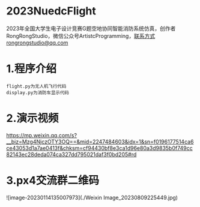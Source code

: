 # 2023NuedcFlight
2023年全国大学生电子设计竞赛G题空地协同智能消防系统仿真，创作者RongRongStudio，微信公众号ArtistcProgramming，联系方式rongrongstudio@qq.com
# 1.程序介绍
    flight.py为无人机飞行代码
    display.py为消防车显示代码
# 2.演示视频
https://mp.weixin.qq.com/s?__biz=Mzg4NjczOTY3OQ==&mid=2247484603&idx=1&sn=f0196177514ca6ce43053d1a7ae0413f&chksm=cf94430bf8e3ca1d96e80a3d9835b0f749cc82143ec28deda074ca327dd795021daf3f0bd205#rd
# 3.px4交流群二维码
![image-20230114135007973](./Weixin Image_20230809225449.jpg)
